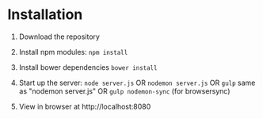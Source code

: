 # Installation
1. Download the repository
2. Install npm modules: `npm install`
3. Install bower dependencies `bower install`
4. Start up the server:
 `node server.js` OR  `nodemon server.js` OR `gulp` same as "nodemon server.js" OR `gulp nodemon-sync` (for browsersync)
 
5. View in browser at http://localhost:8080